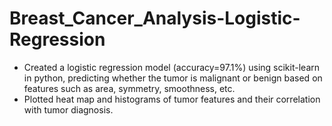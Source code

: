 # Breast_Cancer_Analysis-Logistic-Regression
- Created a logistic regression model (accuracy=97.1%) using scikit-learn in python, predicting whether the tumor is malignant or benign based on features such as area, symmetry, smoothness, etc.
- Plotted heat map and histograms of tumor features and their correlation with tumor diagnosis.
